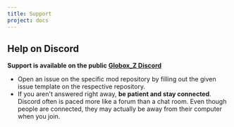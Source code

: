 ```yaml
---
title: Support
project: docs
---
```

## Help on Discord

**Support is available on the public [Globox_Z Discord](https://discord.gg/cV4cJyGXqF)**

- Open an issue on the specific mod repository by filling out the given issue template on the respective repository.
- If you aren't answered right away, **be patient and stay connected**. Discord often is paced more like a forum than a chat room. Even though people are connected, they may actually be away from their computer when you join.